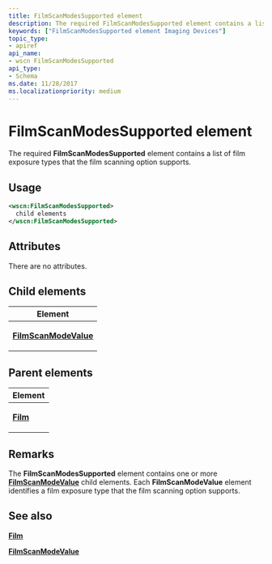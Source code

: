 ```yaml
---
title: FilmScanModesSupported element
description: The required FilmScanModesSupported element contains a list of film exposure types that the film scanning option supports.
keywords: ["FilmScanModesSupported element Imaging Devices"]
topic_type:
- apiref
api_name:
- wscn FilmScanModesSupported
api_type:
- Schema
ms.date: 11/28/2017
ms.localizationpriority: medium
---
```


# FilmScanModesSupported element


The required **FilmScanModesSupported** element contains a list of film exposure types that the film scanning option supports.

Usage
-----

```xml
<wscn:FilmScanModesSupported>
  child elements
</wscn:FilmScanModesSupported>
```

Attributes
----------

There are no attributes.

## Child elements


<table>
<colgroup>
<col width="100%" />
</colgroup>
<thead>
<tr class="header">
<th>Element</th>
</tr>
</thead>
<tbody>
<tr class="odd">
<td><p><a href="filmscanmodevalue.md" data-raw-source="[&lt;strong&gt;FilmScanModeValue&lt;/strong&gt;](filmscanmodevalue.md)"><strong>FilmScanModeValue</strong></a></p></td>
</tr>
</tbody>
</table>

## Parent elements


<table>
<colgroup>
<col width="100%" />
</colgroup>
<thead>
<tr class="header">
<th>Element</th>
</tr>
</thead>
<tbody>
<tr class="odd">
<td><p><a href="film.md" data-raw-source="[&lt;strong&gt;Film&lt;/strong&gt;](film.md)"><strong>Film</strong></a></p></td>
</tr>
</tbody>
</table>

Remarks
-------

The **FilmScanModesSupported** element contains one or more [**FilmScanModeValue**](filmscanmodevalue.md) child elements. Each **FilmScanModeValue** element identifies a film exposure type that the film scanning option supports.

## See also


[**Film**](film.md)

[**FilmScanModeValue**](filmscanmodevalue.md)

 

 






